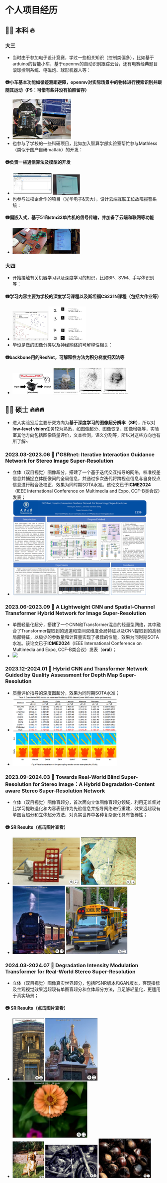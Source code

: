 # 个人项目经历
## 📢🔎 本科 🔥
### 大三
- 当时由于参加电子设计竞赛，学过一些相关知识（控制类偏多），比如基于arduino的智能小车，基于openmv的自动识别跟踪云台，还有电赛经典题目滚球控制系统、电磁炮、球形机器人等：
#### 📷小车基本功能如循迹测距避障，openmv对实际场景中的物体进行搜索识别并跟随其运动（PS：可惜有些并没有拍照留存）
- <img src="images/智能小车.jpg" width="20%"><img src="images/openmv.jpg" width="19%">
- 也参与了学校的一些科研项目，比如加入智算学部实验室帮忙参与Mathless（类似于国产自研matlab）的开发：
#### 📷负责一些通信算法及模型的开发
- <img src="images/Mathless.png" width="27%"><img src="images/Mathless2.jpg" width="18%">
- 也参与过校企合作的项目（光华电子&天大），设计云端互联工位故障报警系统：
#### 📷偏嵌入式，基于51和stm32单片机的信号传输，并加备了云端和联网等功能
- <img src="images/校企合作项目.jpg" width="23%"><img src="images/校企合作项目2.jpg" width="22%">
### 大四
- 开始接触有关机器学习以及深度学习的知识，比如BP、SVM、手写体识别等：
#### 📷学习内容主要为学校的深度学习课程以及斯坦福CS231N课程（包括大作业等）
- <img src="images/SVM.jpg" width="24%"><img src="images/手写体识别.png" width="25%">
- 毕设是做的图像分类以及神经网络的可解释性相关：
#### 📷backbone用的ResNet，可解释性方法为积分梯度归因法等
- <img src="images/神经网络可解释性.png" width="27%"><img src="images/毕设.png" width="50%">
## 📢🔎 硕士 🔥🔥🔥
- 进入实验室后主要研究方向为**基于深度学习的图像超分辨率（SR）**，所以对**low-level vision**任务较为熟悉，如图像超分、图像恢复、图像增强等，实验室其他方向包括图像质量评价，文本检测，语义分割等，所以对这些方向也有所了解~
### 2023.03-2023.06 🚀 **I&sup2;GSRnet: Iterative Interaction Guidance Network for Stereo Image Super-Resolution**
- 立体（双目视觉）图像超分，搭建了一个基于迭代交互指导的网络，校准视差信息并捕捉立体图像间的全局信息，并通过多次迭代将跨视点信息与自身视点信息进行融合及校正，效果为同时期SOTA水准。该论文已于**ICME2024**（IEEE International Conference on Multimedia and Expo, CCF-B类会议）发表；
- <img src="images/ICME2024poster.png" width="90%">
### 2023.06-2023.09 🚀 **A Lightweight CNN and Spatial-Channel Transformer Hybrid Network for Image Super-Resolution**
- 单图轻量化超分，搭建了一个CNN和Transformer混合的轻量型网络，其中融合了Transformer提取到的通道和空间双维度全局特征以及CNN提取到的高频局部特征，以极少的参数量和计算量实现了极佳的性能，效果为同时期SOTA水准。该论文已于**ICME2024**（IEEE International Conference on Multimedia and Expo, CCF-B类会议）发表（**oral**）；
- <img src="images/ICME2024oral.png" width="90%">
### 2023.12-2024.01 🚀 **Hybrid CNN and Transformer Network Guided by Quality Assessment for Depth Map Super-Resolution**
- 质量评价指导的深度图超分，效果为同时期SOTA水准；
- <img src="images/Depth map SR1.png" width="70%">
- <img src="images/Depth map SR2.png" width="70%">
### 2023.09-2024.03 🚀 **Towards Real-World Blind Super-Resolution for Stereo Image：A Hybrid Degradation-Content aware Stereo Super-Resolution Network**
- 立体（双目视觉）图像盲超分，首次面向立体图像盲超分领域，利用无监督对比学习提取退化和内容表征作为先验信息并指导网络进行重建，效果远超现有单图盲超分和立体超分方法，对真实世界中各种复杂退化具有鲁棒性；
#### 📷 SR Results（点击图片查看）
- [<img src="images/SR result1-1.png" width="45%">](https://imgsli.com/MjgwMDE2) [<img src="images/SR result1-2.png" width="37%">](https://imgsli.com/MjgwMDE4)
- [<img src="images/SR result1-3.png" width="35%">](https://imgsli.com/MjgwMDIy) [<img src="images/SR result1-4.png" width="41%">](https://imgsli.com/MjgwMDIz)
### 2024.03-2024.07 🚀 **Degradation Intensity Modulation Transformer for Real-World Stereo Super-Resolution**
- 立体（双目视觉）图像真实世界超分，包括PSNR版本和GAN版本，客观指标及主观视觉效果远超现有单图盲超分和立体超分方法，且足够轻量化，更适用于真实场景；
#### 📷 SR Results（点击图片查看）
- [<img src="images/SR result2-1.png" width="21%">](https://imgsli.com/MjgwMDMw) [<img src="images/SR result2-2.png" width="35%">](https://imgsli.com/MjgwMDMx) [<img src="images/SR result2-3.png" width="50%">](https://imgsli.com/MjgwMjEz)
- [<img src="images/SR result2-4.png" width="21%">](https://imgsli.com/MjgwMjE1) [<img src="images/SR result2-5.png" width="35%">](https://imgsli.com/MjgwMjE2) [<img src="images/SR result2-6.png" width="35%">](https://imgsli.com/MjgwMjE3)
